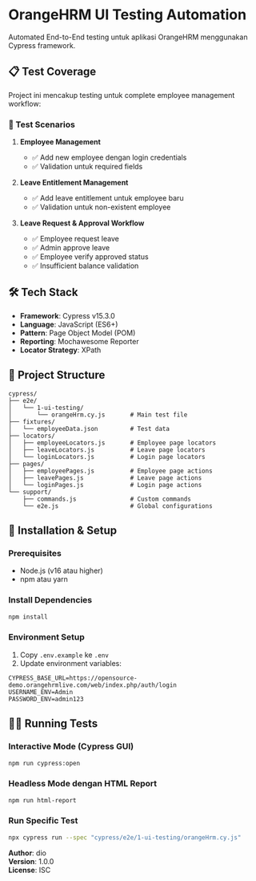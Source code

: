 # OrangeHRM UI Testing Automation

Automated End-to-End testing untuk aplikasi OrangeHRM menggunakan Cypress framework.

## 📋 Test Coverage

Project ini mencakup testing untuk complete employee management workflow:

### 🎯 Test Scenarios

1. **Employee Management**
   - ✅ Add new employee dengan login credentials
   - ✅ Validation untuk required fields

2. **Leave Entitlement Management**
   - ✅ Add leave entitlement untuk employee baru
   - ✅ Validation untuk non-existent employee

3. **Leave Request & Approval Workflow**
   - ✅ Employee request leave
   - ✅ Admin approve leave
   - ✅ Employee verify approved status
   - ✅ Insufficient balance validation

## 🛠️ Tech Stack

- **Framework**: Cypress v15.3.0
- **Language**: JavaScript (ES6+)
- **Pattern**: Page Object Model (POM)
- **Reporting**: Mochawesome Reporter
- **Locator Strategy**: XPath

## 📁 Project Structure

```
cypress/
├── e2e/
│   └── 1-ui-testing/
│       └── orangeHrm.cy.js       # Main test file
├── fixtures/
│   └── employeeData.json         # Test data
├── locators/
│   ├── employeeLocators.js       # Employee page locators
│   ├── leaveLocators.js          # Leave page locators
│   └── loginLocators.js          # Login page locators
├── pages/
│   ├── employeePages.js          # Employee page actions
│   ├── leavePages.js             # Leave page actions
│   └── loginPages.js             # Login page actions
└── support/
    ├── commands.js               # Custom commands
    └── e2e.js                    # Global configurations
```

## 🚀 Installation & Setup

### Prerequisites
- Node.js (v16 atau higher)
- npm atau yarn

### Install Dependencies
```bash
npm install
```

### Environment Setup
1. Copy `.env.example` ke `.env`
2. Update environment variables:
```env
CYPRESS_BASE_URL=https://opensource-demo.orangehrmlive.com/web/index.php/auth/login
USERNAME_ENV=Admin
PASSWORD_ENV=admin123
```

## 🏃‍♂️ Running Tests

### Interactive Mode (Cypress GUI)
```bash
npm run cypress:open
```

### Headless Mode dengan HTML Report
```bash
npm run html-report
```

### Run Specific Test
```bash
npx cypress run --spec "cypress/e2e/1-ui-testing/orangeHrm.cy.js"
```

**Author**: dio  
**Version**: 1.0.0  
**License**: ISC
